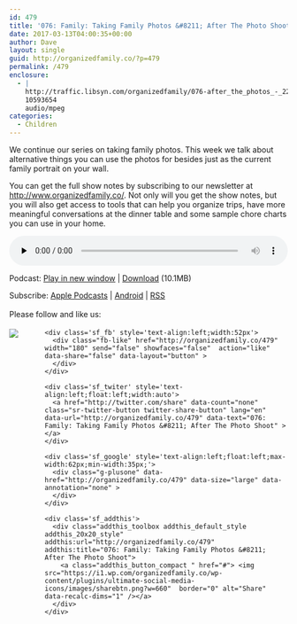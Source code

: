 ```yaml
---
id: 479
title: '076: Family: Taking Family Photos &#8211; After The Photo Shoot'
date: 2017-03-13T04:00:35+00:00
author: Dave
layout: single
guid: http://organizedfamily.co/?p=479
permalink: /479
enclosure:
  - |
    http://traffic.libsyn.com/organizedfamily/076-after_the_photos_-_22017_9.41_PM.mp3
    10593654
    audio/mpeg
categories:
  - Children
---
```

We continue our series on taking family photos. This week we talk about alternative things you can use the photos for besides just as the current family portrait on your wall.

You can get the full show notes by subscribing to our newsletter at <http://www.organizedfamily.co/>. Not only will you get the show notes, but you will also get access to tools that can help you organize trips, have more meaningful conversations at the dinner table and some sample chore charts you can use in your home.

<div class="powerpress_player" id="powerpress_player_5397">
  <audio class="wp-audio-shortcode" id="audio-479-77" preload="none" style="width: 100%;" controls="controls"><source type="audio/mpeg" src="http://traffic.libsyn.com/organizedfamily/076-after_the_photos_-_22017_9.41_PM.mp3?_=77" /><a href="http://traffic.libsyn.com/organizedfamily/076-after_the_photos_-_22017_9.41_PM.mp3">http://traffic.libsyn.com/organizedfamily/076-after_the_photos_-_22017_9.41_PM.mp3</a></audio>
</div>

<p class="powerpress_links powerpress_links_mp3">
  Podcast: <a href="http://traffic.libsyn.com/organizedfamily/076-after_the_photos_-_22017_9.41_PM.mp3" class="powerpress_link_pinw" target="_blank" title="Play in new window" onclick="return powerpress_pinw('http://organizedfamily.co/?powerpress_pinw=479-podcast');" rel="nofollow">Play in new window</a> | <a href="http://traffic.libsyn.com/organizedfamily/076-after_the_photos_-_22017_9.41_PM.mp3" class="powerpress_link_d" title="Download" rel="nofollow" download="076-after_the_photos_-_22017_9.41_PM.mp3">Download</a> (10.1MB)
</p>

<p class="powerpress_links powerpress_subscribe_links">
  Subscribe: <a href="https://itunes.apple.com/us/podcast/organized-family/id1047979605?mt=2&ls=1#episodeGuid=http%3A%2F%2Forganizedfamily.co%2F%3Fp%3D479" class="powerpress_link_subscribe powerpress_link_subscribe_itunes" title="Subscribe on Apple Podcasts" rel="nofollow">Apple Podcasts</a> | <a href="http://subscribeonandroid.com/organizedfamily.co/feed/podcast" class="powerpress_link_subscribe powerpress_link_subscribe_android" title="Subscribe on Android" rel="nofollow">Android</a> | <a href="http://organizedfamily.co/feed/podcast" class="powerpress_link_subscribe powerpress_link_subscribe_rss" title="Subscribe via RSS" rel="nofollow">RSS</a>
</p>

<div class='sfsi_Sicons' style='width: 100%; display: inline-block; vertical-align: middle; text-align:left'>
  <div style='margin:0px 8px 0px 0px; line-height: 24px'>
    <span>Please follow and like us:</span>
  </div>
  
  <div class='sfsi_socialwpr'>
    <div class='sf_subscrbe' style='text-align:left;float:left;width:64px'>
      <a href="http://www.specificfeeds.com/widget/emailsubscribe/MTc5ODgx/OA==/" target="_blank"><img src="https://i2.wp.com/organizedfamily.co/wp-content/plugins/ultimate-social-media-icons/images/follow_subscribe.png?w=660" data-recalc-dims="1" /></a>
    </div>
    
    <div class='sf_fb' style='text-align:left;width:52px'>
      <div class="fb-like" href="http://organizedfamily.co/479" width="180" send="false" showfaces="false"  action="like" data-share="false" data-layout="button" >
      </div>
    </div>
    
    <div class='sf_twiter' style='text-align:left;float:left;width:auto'>
      <a href="http://twitter.com/share" data-count="none" class="sr-twitter-button twitter-share-button" lang="en" data-url="http://organizedfamily.co/479" data-text="076: Family: Taking Family Photos &#8211; After The Photo Shoot" ></a>
    </div>
    
    <div class='sf_google' style='text-align:left;float:left;max-width:62px;min-width:35px;'>
      <div class="g-plusone" data-href="http://organizedfamily.co/479" data-size="large" data-annotation="none" >
      </div>
    </div>
    
    <div class='sf_addthis'>
      <div class="addthis_toolbox addthis_default_style addthis_20x20_style" addthis:url="http://organizedfamily.co/479" addthis:title="076: Family: Taking Family Photos &#8211; After The Photo Shoot">
        <a class="addthis_button_compact " href="#"> <img src="https://i1.wp.com/organizedfamily.co/wp-content/plugins/ultimate-social-media-icons/images/sharebtn.png?w=660"  border="0" alt="Share" data-recalc-dims="1" /></a>
      </div>
    </div>
  </div>
</div>